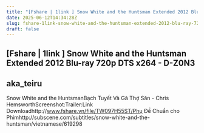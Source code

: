 ```yaml
---
title: "[Fshare | 1link ] Snow White and the Huntsman Extended 2012 Blu-ray 720p DTS x264 - D-Z0N3"
date: 2025-06-12T14:34:28Z
slug: fshare-1link-snow-white-and-the-huntsman-extended-2012-blu-ray-720p-dts-x264-d-z0n3
draft: false
---
```


## [Fshare | 1link ] Snow White and the Huntsman Extended 2012 Blu-ray 720p DTS x264 - D-Z0N3

## aka_teiru

Snow White and the HuntsmanBạch Tuyết Và Gã Thợ Săn - Chris HemsworthScreenshot:Trailer:Link Downloadhttp://www.fshare.vn/file/TW097H55ST/Phụ Đề Chuẩn cho Phimhttp://subscene.com/subtitles/snow-white-and-the-huntsman/vietnamese/619298